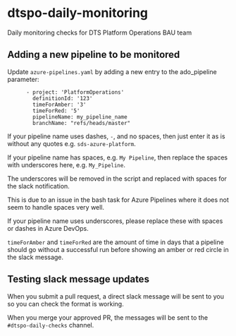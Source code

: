# dtspo-daily-monitoring
Daily monitoring checks for DTS Platform Operations BAU team

## Adding a new pipeline to be monitored

Update `azure-pipelines.yaml` by adding a new entry to the ado_pipeline parameter:

```
      - project: 'PlatformOperations'
        definitionId: '123'
        timeForAmber: '3'
        timeForRed: '5'
        pipelineName: my_pipeline_name
        branchName: "refs/heads/master"
```


If your pipeline name uses dashes, `-`, and no spaces, then just enter it as is without any quotes e.g. `sds-azure-platform`.

If your pipeline name has spaces, e.g. `My Pipeline`, then replace the spaces with underscores here, e.g. `My_Pipeline`.

The underscores will be removed in the script and replaced with spaces for the slack notification.

This is due to an issue in the bash task for Azure Pipelines where it does not seem to handle spaces very well.

If your pipeline name uses underscores, please replace these with spaces or dashes in Azure DevOps.

`timeForAmber` and `timeForRed` are the amount of time in days that a pipeline should go without a successful run before showing an amber or red circle in the slack message.

## Testing slack message updates

When you submit a pull request, a direct slack message will be sent to you so you can check the format is working.

When you merge your approved PR, the messages will be sent to the `#dtspo-daily-checks` channel.